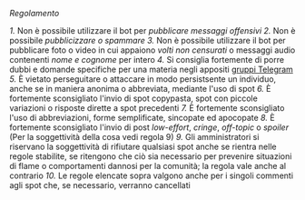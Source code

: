 *Regolamento*

*1\.* Non è possibile utilizzare il bot per *pubblicare messaggi offensivi*
*2\.* Non è possibile *pubblicizzare o spammare*
*3\.* Non è possibile utilizzare il bot per pubblicare foto o video in cui appaiono *volti non censurati* o messaggi audio contenenti *nome e cognome* per intero
*4\.* Si consiglia fortemente di porre dubbi e domande specifiche per una materia negli appositi [gruppi Telegram](https://telegram.unictdev.org/)
*5\.* È vietato perseguitare o attaccare in modo persistsente un individuo, anche se in maniera anonima o abbreviata, mediante l'uso di spot
*6\.* È fortemente sconsigliato l'invio di spot copypasta, spot con piccole variazioni o risposte dirette a spot precedenti
*7\.* È fortemente sconsigliato l'uso di abbreviazioni, forme semplificate, sincopate ed apocopate
*8\.* È fortemente sconsigliato l'invio di post *low-effort*, *cringe*, *off-topic* o *spoiler*  (Per la soggettività della cosa vedi regola 9)
*9\.* Gli amministratori si riservano la soggettività di rifiutare qualsiasi spot anche se rientra nelle regole stabilite, se ritengono che ciò sia necessario per prevenire situazioni di flame o comportamenti dannosi per la comunità; la regola vale anche al contrario
*10\.* Le regole elencate sopra valgono anche per i singoli commenti agli spot che, se necessario, verranno cancellati
